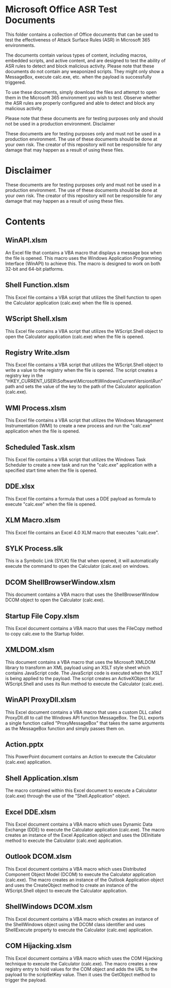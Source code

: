 # Microsoft Office ASR Test Documents

This folder contains a collection of Office documents that can be used to test the effectiveness of Attack Surface Rules (ASR) in Microsoft 365 environments.

The documents contain various types of content, including macros, embedded scripts, and active content, and are designed to test the ability of ASR rules to detect and block malicious activity. Please note that these documents do not contain any weaponized scripts. They might only show a MessageBox, execute calc.exe, etc. when the payload is successfully triggered.

To use these documents, simply download the files and attempt to open them in the Microsoft 365 environment you wish to test. Observe whether the ASR rules are properly configured and able to detect and block any malicious activity.

Please note that these documents are for testing purposes only and should not be used in a production environment.
Disclaimer

These documents are for testing purposes only and must not be used in a production environment. The use of these documents should be done at your own risk. The creator of this repository will not be responsible for any damage that may happen as a result of using these files.

# Disclaimer

These documents are for testing purposes only and must not be used in a production environment. The use of these documents should be done at your own risk. The creator of this repository will not be responsible for any damage that may happen as a result of using these files.

# Contents

## WinAPI.xlsm
An Excel file that contains a VBA macro that displays a message box when the file is opened. This macro uses the Windows Application Programming Interface (WinAPI) to achieve this. The macro is designed to work on both 32-bit and 64-bit platforms. 

## Shell Function.xlsm
This Excel file contains a VBA script that utilizes the Shell function to open the Calculator application (calc.exe) when the file is opened.

## WScript Shell.xlsm
This Excel file contains a VBA script that utilizes the WScript.Shell object to open the Calculator application (calc.exe) when the file is opened. 

## Registry Write.xlsm
This Excel file contains a VBA script that utilizes the WScript.Shell object to write a value to the registry when the file is opened. The script creates a registry key in the "HKEY_CURRENT_USER\Software\Microsoft\Windows\CurrentVersion\Run" path and sets the value of the key to the path of the Calculator application (calc.exe).

## WMI Process.xlsm
This Excel file contains a VBA script that utilizes the Windows Management Instrumentation (WMI) to create a new process and run the "calc.exe" application when the file is opened. 

## Scheduled Task.xlsm
This Excel file contains a VBA script that utilizes the Windows Task Scheduler to create a new task and run the "calc.exe" application with a specified start time when the file is opened. 

## DDE.xlsx
This Excel file contains a formula that uses a DDE payload as formula to execute "calc.exe" when the file is opened. 

## XLM Macro.xlsm
This Excel file contains an Excel 4.0 XLM macro that executes "calc.exe".

## SYLK Process.slk
This is a Symbolic Link (SYLK) file that when opened, it will automatically execute the command to open the Calculator (calc.exe) on windows.

## DCOM ShellBrowserWindow.xlsm
This document contains a VBA macro that uses the ShellBrowserWindow DCOM object to open the Calculator (calc.exe).

## Startup File Copy.xlsm
This Excel document contains a VBA macro that uses the FileCopy method to copy calc.exe to the Startup folder.

## XMLDOM.xlsm
This document contains a VBA macro that uses the Microsoft XMLDOM library to transform an XML payload using an XSLT style sheet which contains JavaScript code. The JavaScript code is executed when the XSLT is being applied to the payload. The script creates an ActiveXObject for WScript.Shell and uses its Run method to execute the Calculator (calc.exe). 

## WinAPI ProxyDll.xlsm
This Excel document contains a VBA macro that uses a custom DLL called ProxyDll.dll to call the Windows API function MessageBox. The DLL exports a single function called "ProxyMessageBox" that takes the same arguments as the MessageBox function and simply passes them on.

## Action.pptx
This PowerPoint document contains an Action to execute the Calculator (calc.exe) application.

## Shell Application.xlsm
The macro contained within this Excel document to execute a Calculator (calc.exe) through the use of the "Shell.Application" object.

## Excel DDE.xlsm
This Excel document contains a VBA macro which uses Dynamic Data Exchange (DDE) to execute the Calculator application (calc.exe). The macro creates an instance of the Excel Application object and uses the DEInitiate method to execute the Calculator (calc.exe) application.

## Outlook DCOM.xlsm
This Excel document contains a VBA macro which uses Distributed Component Object Model (DCOM) to execute the Calculator application (calc.exe). The macro creates an instance of the Outlook Application object and uses the CreateObject method to create an instance of the WScript.Shell object to execute the Calculator application. 

## ShellWindows DCOM.xlsm
This Excel document contains a VBA macro which creates an instance of the ShellWindows object using the DCOM class identifier and uses ShellExecute property to execute the Calculator (calc.exe) application.

## COM Hijacking.xlsm
This Excel document contains a VBA macro which uses the COM Hijacking technique to execute the Calculator (calc.exe). The macro creates a new registry entry to hold values for the COM object and adds the URL to the payload to the scriptletKey value. Then it uses the GetObject method to trigger the payload.

